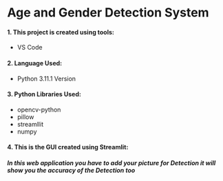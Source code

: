 # Age and Gender Detection System
#### 1. This project is created using tools:
- VS Code
#### 2. Language Used:
- Python 3.11.1 Version
#### 3. Python Libraries Used:
- opencv-python
- pillow
- streamllit
- numpy
#### 4. This is the GUI created using Streamlit:
##### In this web application you have to add your picture for Detection it will show you the accuracy of the Detection too




